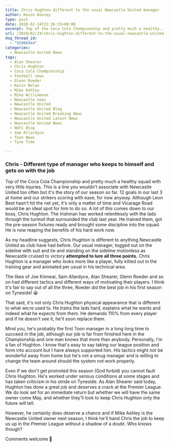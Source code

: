 ```yaml
---
title: Chris Hughton different to the usual Newcastle United manager
author: Kevin Doocey
type: post
date: 2010-02-24T22:26:33+00:00
excerpt: Top of the Coca Cola Championship and pretty much a healthy..
url: /2010/02/24/chris-hughton-different-to-the-usual-newcastle-united-manager/
dsq_thread_id:
  - "92806444"
categories:
  - Newcastle United News
tags:
  - Alan Shearer
  - Chris Hughton
  - Coca Cola Championship
  - Football news
  - Glenn Roeder
  - Kevin Nolan
  - Mike Ashley
  - Mike Williamson
  - Newcastle news
  - Newcastle United
  - Newcastle United Blog
  - Newcastle United Breaking News
  - Newcastle United Latest News
  - Newcastle United News
  - NUFC Blog
  - Sam Allardyce
  - Toon News
  - Tyne Time

---
```

### Chris - Different type of manager who keeps to himself and gets on with the job

Top of the Coca Cola Championship and pretty much a healthy squad with very little injuries. This is a line you wouldn't associate with Newcastle United too often but it's the story of our season so far. 12 goals in our last 3 at home and our strikers scoring with ease, for now anyway. Although Leon Best hasn't hit the net yet, it's only a matter of time and Vicarage Road would be an ideal  spot for him to do so. A lot of this comes down to our boss, Chris Hughton. The Irishman has worked relentlessly with the lads through the turmoil that surrounded the club last year. He trained them, got the pre-season fixtures ready and brought some discipline into the squad. He is now reaping the benefits of his hard work now.

As my headline suggests, Chris Hughton is different to anything Newcastle United as club have had before. Our usual manager, togged out on the sideline with suit and tie and standing on the sideline motionless as Newcastle cruised to victory **attempted to lure all three points.** Chris Hughton is a manager who looks more like a player, fully kitted out in the training gear and animated per usual in his technical area.

The likes of Joe Kinnear, Sam Allardyce, Alan Shearer, Glenn Roeder and so on had different tactics and different ways of motivating their players. I think it's fair to say out of all the three, Roeder did the best job in his first season on Tyneside! 😀

That said, it's not only Chris Hughton physical appearance that is different to what we;re used to. He trains the lads hard, explains what he wants and indeed what he expects from them. He demands 110% from every player and if he doesn't see it, he'll soon replace them.

Mind you, he's probably the first Toon manager in a long long time to succeed in the job, although our job is far from finished here in the Championship and one man knows that more than anybody. Personally, I'm a fan of Hughton. I know that's easy to say taking our league position and form into account but I have always supported him. His tactics might not be wonderful away from home but he's not a smug manager and is willing to change the team around should the system not work properly.

Even if we don't get promoted this season (God forbid) you cannot fault Chris Hughton. He's worked under serious conditions at some stages and has taken criticism in his stride on Tyneside. As Alan Shearer said today, Hughton has done a great job and deserves a crack at the Premier League. We do look set for an immediate return but whether we will have the same owner come May, and whether they'll look to keep Chris Hughton only the future will tell.

However, he certainly does deserve a chance and if Mike Ashley is the Newcastle United owner next season, I think he'll hand Chris the job to keep us up in the Premier League without a shadow of a doubt. Who knows though?

Comments welcome 🙂
